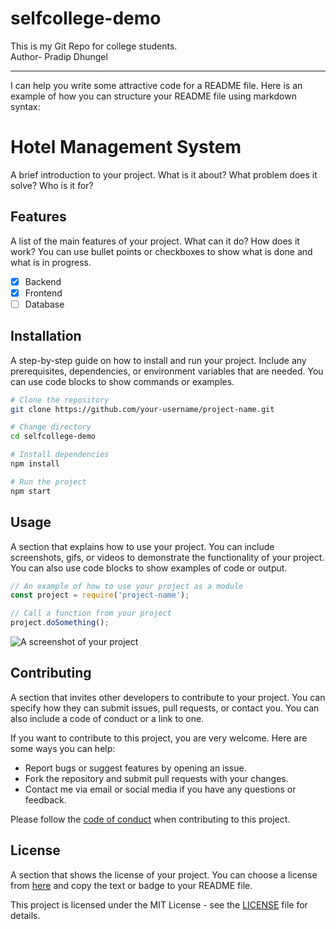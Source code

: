 # selfcollege-demo
This is my Git Repo for college students.<br>
Author- Pradip Dhungel
<br><hr>
I can help you write some attractive code for a README file. Here is an example of how you can structure your README file using markdown syntax:

# Hotel Management System
A brief introduction to your project. What is it about? What problem does it solve? Who is it for?

## Features
A list of the main features of your project. What can it do? How does it work? You can use bullet points or checkboxes to show what is done and what is in progress.

- [x] Backend
- [x] Frontend
- [ ] Database

## Installation
A step-by-step guide on how to install and run your project. Include any prerequisites, dependencies, or environment variables that are needed. You can use code blocks to show commands or examples.

```bash
# Clone the repository
git clone https://github.com/your-username/project-name.git

# Change directory
cd selfcollege-demo

# Install dependencies
npm install

# Run the project
npm start
```

## Usage
A section that explains how to use your project. You can include screenshots, gifs, or videos to demonstrate the functionality of your project. You can also use code blocks to show examples of code or output.

```javascript
// An example of how to use your project as a module
const project = require('project-name');

// Call a function from your project
project.doSomething();
```

![A screenshot of your project](^1^)

## Contributing
A section that invites other developers to contribute to your project. You can specify how they can submit issues, pull requests, or contact you. You can also include a code of conduct or a link to one.

If you want to contribute to this project, you are very welcome. Here are some ways you can help:

- Report bugs or suggest features by opening an issue.
- Fork the repository and submit pull requests with your changes.
- Contact me via email or social media if you have any questions or feedback.

Please follow the [code of conduct](^2^) when contributing to this project.

## License
A section that shows the license of your project. You can choose a license from [here](^3^) and copy the text or badge to your README file.

This project is licensed under the MIT License - see the [LICENSE](^4^) file for details.


